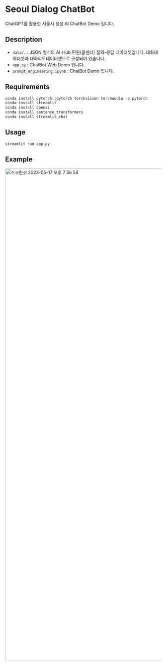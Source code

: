 # Seoul Dialog ChatBot
ChatGPT를 활용한 서울시 생성 AI ChatBot Demo 입니다.

## Description
- `data/.` : JSON 형식의 AI-Hub 민원(콜센터) 질의-응답 데이터셋입니다. 대화데이터셋과 대화의도데이터셋으로 구성되어 있습니다.
- `app.py` : ChatBot Web Demo 입니다.
- `prompt_engineering.ipynb` : ChatBot Demo 입니다.

## Requirements
```python
conda install pytorch::pytorch torchvision torchaudio -c pytorch
conda install streamlit
conda install openai
conda install sentence_transformers
conda install streamlit_chat
```

## Usage

```python
streamlit run app.py
```

## Example
<img width="1582" alt="스크린샷 2023-05-17 오후 7 56 54" src="https://github.com/ssuminan/seoul_dialog_chatbot/assets/109983468/9fd7538c-af44-4435-9933-3c4b9edf2ee4">
